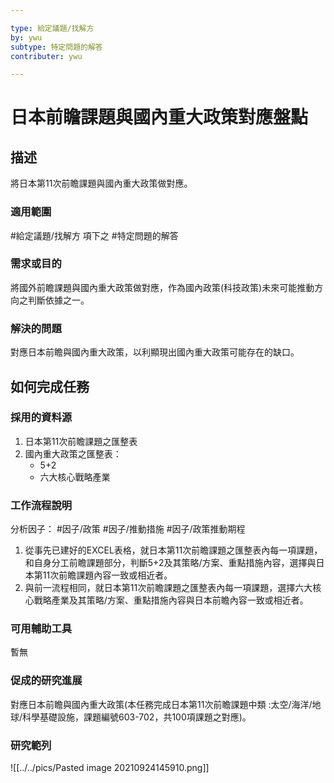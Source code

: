 ```yaml
---

type: 給定議題/找解方
by: ywu
subtype: 特定問題的解答 
contributer: ywu

---
```


# 日本前瞻課題與國內重大政策對應盤點


## 描述
將日本第11次前瞻課題與國內重大政策做對應。

### 適用範圍
#給定議題/找解方  項下之 #特定問題的解答 

### 需求或目的
將國外前瞻課題與國內重大政策做對應，作為國內政策(科技政策)未來可能推動方向之判斷依據之一。

### 解決的問題
對應日本前瞻與國內重大政策，以利顯現出國內重大政策可能存在的缺口。

## 如何完成任務
### 採用的資料源
1. 日本第11次前瞻課題之匯整表
2. 國內重大政策之匯整表：
    - 5+2
    - 六大核心戰略產業

### 工作流程說明
分析因子： #因子/政策 #因子/推動措施 #因子/政策推動期程

1. 從事先已建好的EXCEL表格，就日本第11次前瞻課題之匯整表內每一項課題，和自身分工前瞻課題部分，判斷5+2及其策略/方案、重點措施內容，選擇與日本第11次前瞻課題內容一致或相近者。
2. 與前一流程相同，就日本第11次前瞻課題之匯整表內每一項課題，選擇六大核心戰略產業及其策略/方案、重點措施內容與日本前瞻內容一致或相近者。


### 可用輔助工具
暫無

### 促成的研究進展
對應日本前瞻與國內重大政策(本任務完成日本第11次前瞻課題中類 :太空/海洋/地球/科學基礎設施，課題編號603-702，共100項課題之對應)。

### 研究範列
![[../../pics/Pasted image 20210924145910.png]]

